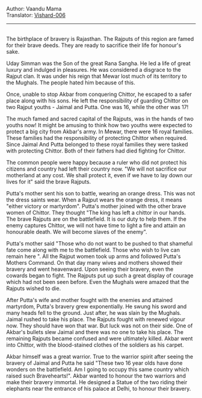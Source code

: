 
Author: Vaandu Mama  
Translator: [Vishard-006](https://github.com/Vishard-006)

---
<br>
The birthplace of bravery is Rajasthan. The Rajputs of this region are famed for their brave deeds. They are ready to sacrifice their life for honour's sake. 

Uday Simman was the Son of the great Rana Sangha. He led a life of great luxury and indulged in pleasures. He was considered a disgrace to the Rajput clan. It was under his reign that Mewar lost much of its territory to the Mughals. The people hated him because of this.

Once, unable to stop Akbar from conquering Chittor, he escaped to a safer place along with his sons. He left the responsibility of guarding Chittor on two Rajput youths - Jaimal and Putta. One was 16, while the other was 17! 

The much famed and sacred capital of the Rajputs, was in the hands of two youths now! It might be amusing to think how two youths were expected to protect a big city from Akbar's army. In Mewar, there were 16 royal families. These families had the responsibility of protecting Chittor when required. Since Jaimal And Putta belonged to these royal families they were tasked with protecting Chittor. Both of their fathers had died fighting for Chittor. 

The common people were happy because a ruler who did not protect his citizens and country had left their country now. "We will not sacrifice our motherland at any cost. We shall protect it, even if we have to lay down our lives for it" said the brave Rajputs.

Putta's mother sent his son to battle, wearing an orange dress. This was not the dress saints wear. When a Rajput wears the orange dress, it means "either victory or martyrdom". Putta's mother joined with the other brave women of Chittor. They thought "The king has left a chittor in our hands. The brave Rajputs are on the battlefield. It is our duty to help them. If the enemy captures Chittor, we will not have time to light a fire and attain an honourable death. We will become slaves of the enemy".

Putta's mother said "Those who do not want to be pushed to that shameful fate come along with me to the battlefield. Those who wish to live can remain here ". All the Rajput women took up arms and followed Putta's Mothers Command. On that day many wives and mothers showed their bravery and went heavenward. Upon seeing their bravery, even the cowards began to fight. The Rajputs put up such a great display of courage which had not been seen before. Even the Mughals were amazed that the Rajputs wished to die.

After Putta's wife and mother fought with the enemies and attained martyrdom, Putta's bravery grew exponentially. He swung his sword and many heads fell to the ground. Just after, he was slain by the Mughals. Jaimal rushed to take his place. The Rajputs fought with renewed vigour now. They should have won that war. But luck was not on their side. One of Akbar's bullets slew Jaimal and there was no one to take his place. The remaining Rajputs became confused and were ultimately killed. Akbar went into Chittor, with the blood-stained clothes of the soldiers as his carpet. 

Akbar himself was a great warrior. True to the warrior spirit after seeing the bravery of Jaimal and Putta he said "These two 16 year olds have done wonders on the battlefield. Am I going to occupy this same country which raised such Bravehearts!". Akbar wanted to honour the two warriors and make their bravery immortal. He designed a Statue of the two riding their elephants near the entrance of his palace at Delhi, to honour their bravery.

